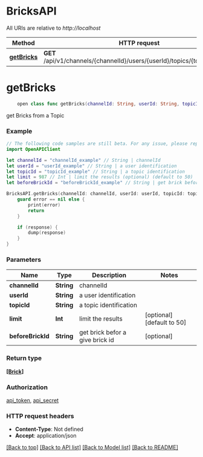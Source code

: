 # BricksAPI

All URIs are relative to *http://localhost*

Method | HTTP request | Description
------------- | ------------- | -------------
[**getBricks**](BricksAPI.md#getbricks) | **GET** /api/v1/channels/{channelId}/users/{userId}/topics/{topicId}/bricks | 


# **getBricks**
```swift
    open class func getBricks(channelId: String, userId: String, topicId: String, limit: Int? = nil, beforeBrickId: String? = nil, completion: @escaping (_ data: [Brick]?, _ error: Error?) -> Void)
```



get Bricks from a Topic

### Example
```swift
// The following code samples are still beta. For any issue, please report via http://github.com/OpenAPITools/openapi-generator/issues/new
import OpenAPIClient

let channelId = "channelId_example" // String | channelId
let userId = "userId_example" // String | a user identification
let topicId = "topicId_example" // String | a topic identification
let limit = 987 // Int | limit the results (optional) (default to 50)
let beforeBrickId = "beforeBrickId_example" // String | get brick befor a give brick id (optional)

BricksAPI.getBricks(channelId: channelId, userId: userId, topicId: topicId, limit: limit, beforeBrickId: beforeBrickId) { (response, error) in
    guard error == nil else {
        print(error)
        return
    }

    if (response) {
        dump(response)
    }
}
```

### Parameters

Name | Type | Description  | Notes
------------- | ------------- | ------------- | -------------
 **channelId** | **String** | channelId | 
 **userId** | **String** | a user identification | 
 **topicId** | **String** | a topic identification | 
 **limit** | **Int** | limit the results | [optional] [default to 50]
 **beforeBrickId** | **String** | get brick befor a give brick id | [optional] 

### Return type

[**[Brick]**](Brick.md)

### Authorization

[api_token](../README.md#api_token), [api_secret](../README.md#api_secret)

### HTTP request headers

 - **Content-Type**: Not defined
 - **Accept**: application/json

[[Back to top]](#) [[Back to API list]](../README.md#documentation-for-api-endpoints) [[Back to Model list]](../README.md#documentation-for-models) [[Back to README]](../README.md)

